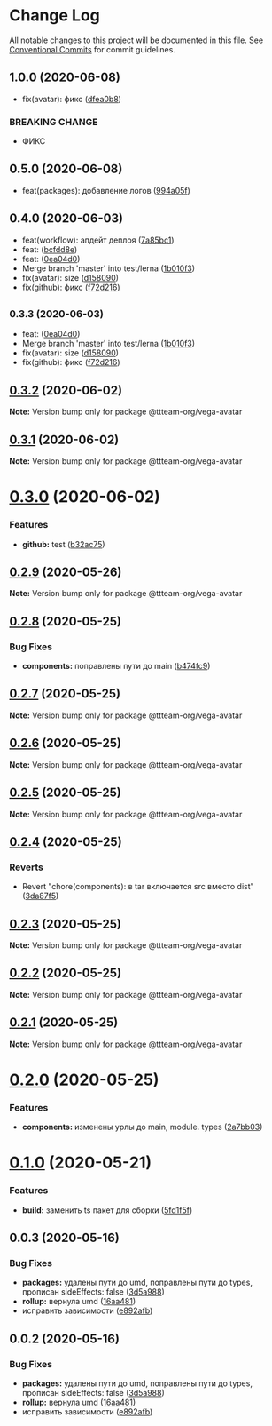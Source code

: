 # Change Log

All notable changes to this project will be documented in this file.
See [Conventional Commits](https://conventionalcommits.org) for commit guidelines.

## 1.0.0 (2020-06-08)

* fix(avatar): фикс ([dfea0b8](https://github.com/ttteam-org/ttteam-vega-ui/commit/dfea0b8))


### BREAKING CHANGE

* ФИКС




## 0.5.0 (2020-06-08)

* feat(packages): добавление логов ([994a05f](https://github.com/ttteam-org/ttteam-vega-ui/commit/994a05f))





## 0.4.0 (2020-06-03)

- feat(workflow): апдейт деплоя ([7a85bc1](https://github.com/ttteam-org/ttteam-vega-ui/commit/7a85bc1))
- feat: ([bcfdd8e](https://github.com/ttteam-org/ttteam-vega-ui/commit/bcfdd8e))
- feat: ([0ea04d0](https://github.com/ttteam-org/ttteam-vega-ui/commit/0ea04d0))
- Merge branch 'master' into test/lerna ([1b010f3](https://github.com/ttteam-org/ttteam-vega-ui/commit/1b010f3))
- fix(avatar): size ([d158090](https://github.com/ttteam-org/ttteam-vega-ui/commit/d158090))
- fix(github): фикс ([f72d216](https://github.com/ttteam-org/ttteam-vega-ui/commit/f72d216))

## <small>0.3.3 (2020-06-03)</small>

- feat: ([0ea04d0](https://github.com/ttteam-org/ttteam-vega-ui/commit/0ea04d0))
- Merge branch 'master' into test/lerna ([1b010f3](https://github.com/ttteam-org/ttteam-vega-ui/commit/1b010f3))
- fix(avatar): size ([d158090](https://github.com/ttteam-org/ttteam-vega-ui/commit/d158090))
- fix(github): фикс ([f72d216](https://github.com/ttteam-org/ttteam-vega-ui/commit/f72d216))

## [0.3.2](https://github.com/ttteam-org/ttteam-vega-ui/compare/@ttteam-org/vega-avatar@0.3.1...@ttteam-org/vega-avatar@0.3.2) (2020-06-02)

**Note:** Version bump only for package @ttteam-org/vega-avatar

## [0.3.1](https://github.com/ttteam-org/ttteam-vega-ui/compare/@ttteam-org/vega-avatar@0.3.0...@ttteam-org/vega-avatar@0.3.1) (2020-06-02)

**Note:** Version bump only for package @ttteam-org/vega-avatar

# [0.3.0](https://github.com/ttteam-org/ttteam-vega-ui/compare/@ttteam-org/vega-avatar@0.2.9...@ttteam-org/vega-avatar@0.3.0) (2020-06-02)

### Features

- **github:** test ([b32ac75](https://github.com/ttteam-org/ttteam-vega-ui/commit/b32ac751f5c8712c4eef0113bd6c6aed88e552ce))

## [0.2.9](https://github.com/ttteam-org/ttteam-vega-ui/compare/@ttteam-org/vega-avatar@0.1.0...@ttteam-org/vega-avatar@0.2.9) (2020-05-26)

**Note:** Version bump only for package @ttteam-org/vega-avatar

## [0.2.8](https://github.com/ttteam-org/ttteam-vega-ui/compare/@ttteam-org/vega-avatar@0.2.7...@ttteam-org/vega-avatar@0.2.8) (2020-05-25)

### Bug Fixes

- **components:** поправлены пути до main ([b474fc9](https://github.com/ttteam-org/ttteam-vega-ui/commit/b474fc94fd90b0d4dd791935251d21d8541b77f9))

## [0.2.7](https://github.com/ttteam-org/ttteam-vega-ui/compare/@ttteam-org/vega-avatar@0.2.6...@ttteam-org/vega-avatar@0.2.7) (2020-05-25)

**Note:** Version bump only for package @ttteam-org/vega-avatar

## [0.2.6](https://github.com/ttteam-org/ttteam-vega-ui/compare/@ttteam-org/vega-avatar@0.2.5...@ttteam-org/vega-avatar@0.2.6) (2020-05-25)

**Note:** Version bump only for package @ttteam-org/vega-avatar

## [0.2.5](https://github.com/ttteam-org/ttteam-vega-ui/compare/@ttteam-org/vega-avatar@0.2.4...@ttteam-org/vega-avatar@0.2.5) (2020-05-25)

**Note:** Version bump only for package @ttteam-org/vega-avatar

## [0.2.4](https://github.com/ttteam-org/ttteam-vega-ui/compare/@ttteam-org/vega-avatar@0.2.3...@ttteam-org/vega-avatar@0.2.4) (2020-05-25)

### Reverts

- Revert "chore(components): в tar включается src вместо dist" ([3da87f5](https://github.com/ttteam-org/ttteam-vega-ui/commit/3da87f523e514c40c18815a6f2e44a6dbdd502b7))

## [0.2.3](https://github.com/ttteam-org/ttteam-vega-ui/compare/@ttteam-org/vega-avatar@0.2.1...@ttteam-org/vega-avatar@0.2.3) (2020-05-25)

**Note:** Version bump only for package @ttteam-org/vega-avatar

## [0.2.2](https://github.com/ttteam-org/ttteam-vega-ui/compare/@ttteam-org/vega-avatar@0.2.1...@ttteam-org/vega-avatar@0.2.2) (2020-05-25)

**Note:** Version bump only for package @ttteam-org/vega-avatar

## [0.2.1](https://github.com/ttteam-org/ttteam-vega-ui/compare/@ttteam-org/vega-avatar@0.2.0...@ttteam-org/vega-avatar@0.2.1) (2020-05-25)

**Note:** Version bump only for package @ttteam-org/vega-avatar

# [0.2.0](https://github.com/ttteam-org/ttteam-vega-ui/compare/@ttteam-org/vega-avatar@0.1.0...@ttteam-org/vega-avatar@0.2.0) (2020-05-25)

### Features

- **components:** изменены урлы до main, module. types ([2a7bb03](https://github.com/ttteam-org/ttteam-vega-ui/commit/2a7bb0354a083e034a49ed7e3709283dec0b7381))

# [0.1.0](https://github.com/ttteam-org/ttteam-vega-ui/compare/@ttteam-org/vega-avatar@0.0.2...@ttteam-org/vega-avatar@0.1.0) (2020-05-21)

### Features

- **build:** заменить ts пакет для сборки ([5fd1f5f](https://github.com/ttteam-org/ttteam-vega-ui/commit/5fd1f5fcd66e4c7cd83b623b63c3fe49f1001d88))

## 0.0.3 (2020-05-16)

### Bug Fixes

- **packages:** удалены пути до umd, поправлены пути до types, прописан sideEffects: false ([3d5a988](https://github.com/gpn-prototypes/vega-ui/commit/3d5a98871aece5d6c79be112e2e60ecd0529694e))
- **rollup:** вернула umd ([16aa481](https://github.com/gpn-prototypes/vega-ui/commit/16aa48132ca6c3934b3b12aa079f8645a0efc89b))
- исправить зависимости ([e892afb](https://github.com/gpn-prototypes/vega-ui/commit/e892afb5368b7ed2c6bdd4c77e08917e033f75ed))

## 0.0.2 (2020-05-16)

### Bug Fixes

- **packages:** удалены пути до umd, поправлены пути до types, прописан sideEffects: false ([3d5a988](https://github.com/gpn-prototypes/vega-ui/commit/3d5a98871aece5d6c79be112e2e60ecd0529694e))
- **rollup:** вернула umd ([16aa481](https://github.com/gpn-prototypes/vega-ui/commit/16aa48132ca6c3934b3b12aa079f8645a0efc89b))
- исправить зависимости ([e892afb](https://github.com/gpn-prototypes/vega-ui/commit/e892afb5368b7ed2c6bdd4c77e08917e033f75ed))
